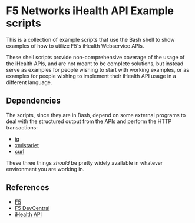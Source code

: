 F5 Networks iHealth API Example scripts
=======================================

This is a collection of example scripts that use the Bash shell to show examples of how to utilize F5's iHealth Webservice APIs.

These shell scripts provide non-comprehensive coverage of the usage of the iHealth APIs, and are not meant to be complete solutions, but instead serve as examples for people wishing to start with working examples, or as examples for people wishing to implement their iHealth API usage in a different language.

Dependencies
------------

The scripts, since they are in Bash, depend on some external programs to deal with the structured output from the APIs and perform the HTTP transactions:

- [jq](https://stedolan.github.io/jq/)
- [xmlstarlet](http://xmlstar.sourceforge.net/)
- [curl](https://curl.haxx.se/)

These three things *should* be pretty widely available in whatever environment you are working in.

References
----------

- [F5](https://f5.com)
- [F5 DevCentral](https://devcentral.f5.com)
- [iHealth API](https://ihealth-api.f5.com/qkview-analyzer/api/docs/index.html)
